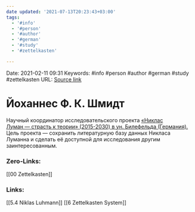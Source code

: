 ```yaml
---
date updated: '2021-07-13T20:23:43+03:00'
tags:
  - '#info'
  - '#person'
  - '#author'
  - '#german'
  - '#study'
  - '#zettelkasten'

---
```


Date:				 2021-02-11 09:31
Keywords:		#info #person #author #german #study #zettelkasten
URL:				[Source link](https://sociologica.unibo.it/article/view/8350/8270)

# Йоханнес Ф. К. Шмидт

Научный координатор исследовательского проекта [«Никлас Луман — страсть к теории» (2015-2030) в ун. Билефельда (Германия).](https://www.uni-bielefeld.de/soz/luhmann-archiv/) Цель проекта — сохранить литературную базу данных Никласа Луманна и сделать её доступной для исследования другим заинтересованным.

### Zero-Links:

[[00 Zettelkasten]]

### Links:

[[5.4 Niklas Luhmann]]
[[6 Zettelkasten System]]
